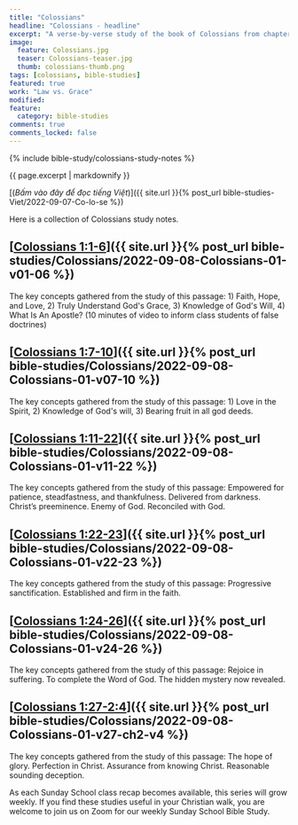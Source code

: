 ```yaml
---
title: "Colossians"
headline: "Colossians - headline"
excerpt: "A verse-by-verse study of the book of Colossians from chapter 1 through 4."
image: 
  feature: Colossians.jpg
  teaser: Colossians-teaser.jpg
  thumb: colossians-thumb.png
tags: [colossians, bible-studies]
featured: true
work: "Law vs. Grace"
modified:
feature:
  category: bible-studies
comments: true
comments_locked: false
---
```


{% include bible-study/colossians-study-notes %}

{{ page.excerpt | markdownify }}

[(<em>Bấm vào đây để đọc tiếng Việt</em>)]({{ site.url }}{% post_url bible-studies-Viet/2022-09-07-Co-lo-se %})

Here is a collection of Colossians study notes.

##  [<u>Colossians 1:1-6</u>]({{ site.url }}{% post_url bible-studies/Colossians/2022-09-08-Colossians-01-v01-06 %})

The key concepts gathered from the study of this passage: 1) Faith, Hope, and Love, 2) Truly Understand God's Grace, 3) Knowledge of God's Will, 4) What Is An Apostle? (10 minutes of video to inform class students of false doctrines)

##  [<u>Colossians 1:7-10</u>]({{ site.url }}{% post_url bible-studies/Colossians/2022-09-08-Colossians-01-v07-10 %})

The key concepts gathered from the study of this passage: 1) Love in the Spirit, 2) Knowledge of God's will, 3) Bearing fruit in all god deeds.

##  [<u>Colossians 1:11-22</u>]({{ site.url }}{% post_url bible-studies/Colossians/2022-09-08-Colossians-01-v11-22 %})

The key concepts gathered from the study of this passage: Empowered for patience, steadfastness, and thankfulness. Delivered from darkness. Christ’s preeminence. Enemy of God. Reconciled with God.

##  [<u>Colossians 1:22-23</u>]({{ site.url }}{% post_url bible-studies/Colossians/2022-09-08-Colossians-01-v22-23 %})

The key concepts gathered from the study of this passage: Progressive sanctification. Established and firm in the faith.

##  [<u>Colossians 1:24-26</u>]({{ site.url }}{% post_url bible-studies/Colossians/2022-09-08-Colossians-01-v24-26 %})

The key concepts gathered from the study of this passage: Rejoice in suffering. To complete the Word of God. The hidden mystery now revealed.

##  [<u>Colossians 1:27-2:4</u>]({{ site.url }}{% post_url bible-studies/Colossians/2022-09-08-Colossians-01-v27-ch2-v4 %})

The key concepts gathered from the study of this passage: The hope of glory. Perfection in Christ. Assurance from knowing Christ. Reasonable sounding deception.

As each Sunday School class recap becomes available, this series will grow weekly. If you find these studies useful in your Christian walk, you are welcome to join us on Zoom for our weekly Sunday School Bible Study.
